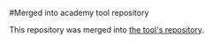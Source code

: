 #Merged into academy tool repository

This repository was merged into [the tool's repository](https://github.com/JohnCenaCollective/STO-Academy-Build-Tool).
